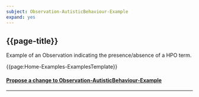 ```yaml
---
subject: Observation-AutisticBehaviour-Example
expand: yes
---
```


## {{page-title}}

Example of an Observation indicating the presence/absence of a HPO term.

{{page:Home-Examples-ExamplesTemplate}}



<div id="Feedback" class="tabcontent">
<h4><a href='https://simplifier.net/NHS-Digital-FHIR-Genomics-Implementation-Guide/Observation-AutisticBehaviour-Example/~issues?level=File' target="_blank">Propose a change to Observation-AutisticBehaviour-Example</a></h4>
</div>

---
